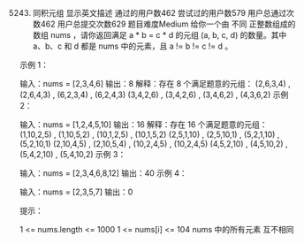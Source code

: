 5243. 同积元组 显示英文描述
      通过的用户数462
      尝试过的用户数579
      用户总通过次数462
      用户总提交次数629
      题目难度Medium
      给你一个由 不同 正整数组成的数组 nums ，请你返回满足 a * b = c * d 的元组 (a, b, c, d) 的数量。其中 a、b、c 和 d 都是 nums 中的元素，且 a != b != c != d 。



示例 1：

输入：nums = [2,3,4,6]
输出：8
解释：存在 8 个满足题意的元组：
(2,6,3,4) , (2,6,4,3) , (6,2,3,4) , (6,2,4,3)
(3,4,2,6) , (3,4,2,6) , (3,4,6,2) , (4,3,6,2)
示例 2：

输入：nums = [1,2,4,5,10]
输出：16
解释：存在 16 个满足题意的元组：
(1,10,2,5) , (1,10,5,2) , (10,1,2,5) , (10,1,5,2)
(2,5,1,10) , (2,5,10,1) , (5,2,1,10) , (5,2,10,1)
(2,10,4,5) , (2,10,5,4) , (10,2,4,5) , (10,2,4,5)
(4,5,2,10) , (4,5,10,2) , (5,4,2,10) , (5,4,10,2)
示例 3：

输入：nums = [2,3,4,6,8,12]
输出：40
示例 4：

输入：nums = [2,3,5,7]
输出：0


提示：

1 <= nums.length <= 1000
1 <= nums[i] <= 104
nums 中的所有元素 互不相同